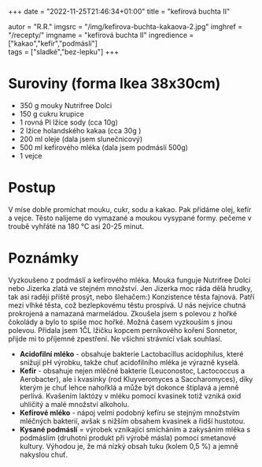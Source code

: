 
+++
date = "2022-11-25T21:46:34+01:00"
title = "kefírová buchta II"

autor = "R.R."
imgsrc = "/img/kefirova-buchta-kakaova-2.jpg"
imghref = "/recepty/"
imgname = "kefírová buchta II"
ingredience = ["kakao","kefír","podmáslí"]  
tags = ["sladké","bez-lepku"]
+++

# Suroviny (forma Ikea 38x30cm)

- 350 g mouky Nutrifree Dolci
- 150 g	cukru krupice
- 1 rovná Pl	lžíce sody (cca 10g)
- 2	lžíce holandského kakaa (cca 30g )
- 200 ml	oleje (dala jsem slunečnicový)
- 500 ml	kefírového mléka (dala jsem podmáslí 500g)
- 1	vejce 

# Postup
V míse dobře promíchat mouku, cukr, sodu a kakao. Pak přidáme olej, kefír a vejce. Těsto nalijeme do vymazané a moukou vysypané formy.
pečeme v troubě vyhřáté na 180 °C asi 20-25 minut.

# Poznámky
Vyzkoušeno z podmáslí a kefírového mléka. 
Mouka funguje  Nutrifree Dolci nebo Jizerka zlatá ve stejném množství. Jen Jizerka moc ráda dělá hrudky, tak asi raději příště prosýt, nebo šlehačem:)
Konzistence těsta fajnová. Patří mezi vlhké těsta, což bezlepkovému těstu prospívá. U nás nejvíce chutná prokrojená a namazaná marmeládou. 
Zkoušela jsem s polevou z hořké čokolády a bylo to spíše moc hořké. Možná časem vyzkouším s jinou polevou.
Přidala jsem 1ČL lžičku kopcem perníkového koření Sonnetor, přijde mi to příjemné zpestření. Ne všichni strávnící však souhlasí. 

- **Acidofilní mléko** - obsahuje bakterie Lactobacillus acidophilus, které snižují pH výrobku, takže chuť acidofilního mléka je výrazně kyselá.
- **Kefír** - obsahuje nejen mléčné bakterie (Leuconostoc, Lactococcus a Aerobacter), ale i kvasinky (rod Kluyveromyces a Saccharomyces), díky kterým je chuť lehce nahořklá a může být dokonce štiplavá a jemně perlivá. Kvašením laktózy v mléku pomocí kvasinek totiž vzniká oxid uhličitý a malé množství alkoholu.
- **Kefírové mléko** - nápoj velmi podobný kefíru se stejným množstvím mléčných bakterií, avšak s nižším obsahem kvasinek a řidší hustotou.
- **Kysané podmáslí** = výrobek vznikající smícháním a zakysáním mléka s podmáslím (druhotní produkt při výrobě másla) pomocí smetanové kultury. Výhodou je, že má nízký obsah tuku (kolem 0,5 %) a jemně nakyslou chuť.